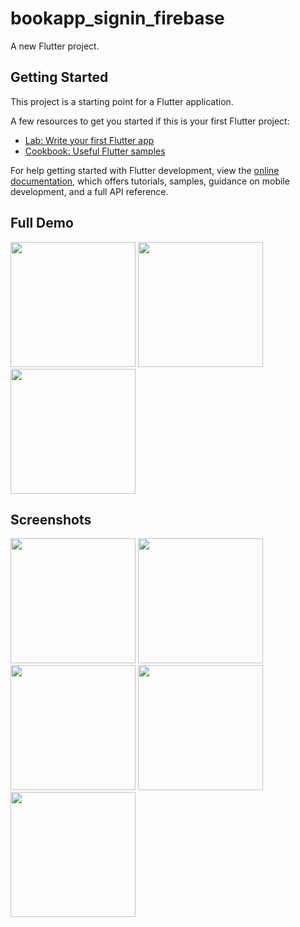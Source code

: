# bookapp_signin_firebase

A new Flutter project.

## Getting Started

This project is a starting point for a Flutter application.

A few resources to get you started if this is your first Flutter project:

- [Lab: Write your first Flutter app](https://docs.flutter.dev/get-started/codelab)
- [Cookbook: Useful Flutter samples](https://docs.flutter.dev/cookbook)

For help getting started with Flutter development, view the
[online documentation](https://docs.flutter.dev/), which offers tutorials,
samples, guidance on mobile development, and a full API reference.


## Full Demo
 
<img src = "https://user-images.githubusercontent.com/123535768/234231030-86feeb94-a14b-49cd-9f34-eb34afb5b281.gif" width = "200px">    <img src = "https://user-images.githubusercontent.com/123535768/234231131-8de9052d-360d-4aae-843d-49b4bd134f2a.gif" width = "200px">    <img src = "https://user-images.githubusercontent.com/123535768/234231230-85fe8855-92b3-4531-9383-19e1a9a456b8.gif" width = "200px">   


## Screenshots

<img src = "https://user-images.githubusercontent.com/123535768/234231634-4b09a59a-bfb9-4a9c-8729-eb8b085e8669.png" width = "200px">    <img src = "https://user-images.githubusercontent.com/123535768/234231774-75c6d019-0754-4c70-9cc2-a31c0f5d2637.png" width = "200px">    <img src = "https://user-images.githubusercontent.com/123535768/234231943-476ee1e7-07ba-466a-8c21-0f10d0164df9.png" width = "200px">    <img src = "https://user-images.githubusercontent.com/123535768/234232059-601efdce-7540-42f8-8b52-a50c6df88fa4.png" width = "200px">    <img src = "https://user-images.githubusercontent.com/123535768/234232144-e20c8c42-46a9-478d-a6f7-f2869f08283a.png" width = "200px">     
